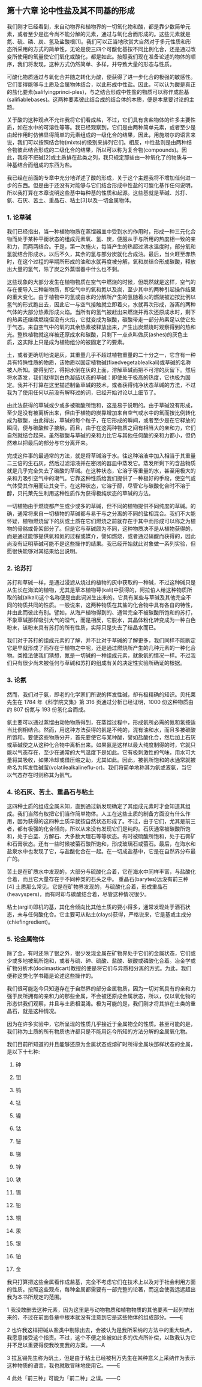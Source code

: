 ## 第十六章 论中性盐及其不同基的形成
我们刚才已经看到，来自动物界和植物界的一切氧化物和酸，都是靠少数简单元素，或者至少是迄今尚不能分解的元素，通过与氧化合而形成的。这些元素就是氮、硫、磷、炭、氢及盐酸根[1]。我们可以正当地欣赏大自然对于多元性质和形态所采用的方式的简单性，无论是使三四个可酸化基按不同比例化合，还是通过改变所使用的氧量使它们氧化或酸化，都是如此。按照我们现在准备论述的物体的顺序，我们将发现，这种方式仍然简单、多样，并导致大量的形态与性质。

可酸化物质通过与氧化合并随之转化为酸，便获得了进一步化合的极强的敏感性。它们变得能够与土质及金属物体结合，以此形成中性盐。因此，可以认为酸是真正的盐化要素(salifyingprinci-ples)，与之结合形成中性盐的物质可以称作成盐基(salifiablebases)。这两种要素彼此结合成的结合体的本质，便是本章要讨论的主题。

关于酸的这种观点不允许我将它们看成盐，不过，它们具有含盐物体的许多主要性质，如在水中的可溶性等等。我已经观察到，它们是由两种简单元素，或者至少是由起作用时仿佛显得简单的元素组成的一级化合的结果，因此，用施塔尔的语言来说，我们可以按照结合物(mixts)的级别来排列它们。相反，中性盐则是由两种结合物彼此结合形成的二级化合的结果，所以可以称为复合物(compounds)。因此，我将不把碱[2]或土质排在盐类之列，我只规定那些由一种氧化了的物质与一种基结合而组成的东西为盐。

我已经在前面的专章中充分地详述了酸的形成，关于这个主题我将不增加任何进一步的东西。但是由于还没有对能够与它们结合形成中性盐的可酸化基作任何说明，所以我打算在本章说明这些基中每种基的性质和起源。这些基就是草碱、苏打、氨、石灰、苦土、重晶石、粘土[3]以及一切金属物体。

### 1. 论草碱
我们已经指出，当一种植物物质在蒸馏器皿中受到水的作用时，形成一种三元化合物而处于某种平衡状态的组成元素氧、氢、炭，便服从于与所用的热度相一致的亲和力，而两两结合。于是，第一次施火，每当产生的热超过沸水温度时，部分氧和氢就结合形成水。以后不久，其余的氢与部分炭就化合成油。最后，当火旺至赤热时，在这个过程的早期所形成的油和水就再度被分解，氧和炭结合形成碳酸，释放出大量的氢气，除了炭之外蒸馏器中什么也不剩。

这些现象的大部分发生在植物物质在空气中燃烧的时候，但既然就是这样，空气的存在便导入三种新物质，即空气中的氧和氮以及炭，至少其中的两种引起操作结果的重大变化。由于植物中的氢或由水的分解所产生的氢随着火的燃烧被迫按比例以氢气的形式跑出去，因此它一与空气接触就立即着火，水就再次形成，游离的两种气体的大部分热素形成火焰。当所有的氢气被赶出来燃烧并再次还原成水时，剩下的热素还继续燃烧但没有火焰，它就变成为碳酸，碳酸带走一部分热素足以使它处于气态。来自空气中的氧的其余热素被释放出来，产生出炭燃烧时观察得到的热和光。整株植物就这样被还原成水和碳酸，只剩下一点点叫做灰(ashes)的灰色土质，这实际上只是成为植物组分的被固定了的要素。

土，或者更确切地说是灰，其重量几乎不超过植物重量的二十分之一，它含有一种具有特殊性质的物质，该物质以固定植物碱(fixedvegetablealkali)或草碱的名称被人所知。要得到它，得把水倒在灰的上面，溶解草碱而把不可溶的灰留下。然后将水蒸发，我们就得到白色凝结状态的草碱：即使处于极高的热度，它也极为固定。我并不打算在这里描述制备草碱的技术，或者获得纯净状态草碱的方法，不过我为了使用任何以前没有解释过的词，已经开始讨论以上细节了。

由此法获得的草碱或少或多被碳酸所饱和，这是易于说明的。由于草碱没有形成，至少是没有被离析出来，但由于植物的炭靠增加来自空气或水中的氧而按比例转化成为碳酸，由此得出，草碱的每个粒子，在它形成的瞬间，或者至少是在它释放的瞬间，便与碳酸粒子接触，而且，由于在这两种物质之间有相当大的亲和力，它们自然就结合起来。虽然碳酸与草碱的亲和力比它与其他任何酸的亲和力都小，但仍然难以把最后的部分与它分离开来。

完成这件事的最通常的方法，就是将草碱溶于水。往这种溶液中加入相当于其重量二三倍的生石灰，然后过滤溶液并在密闭的器皿中蒸发它。蒸发所剩下的含盐物质就是几乎完全失去了碳酸的草碱。在这种状态，它溶于等重量的水，甚至用极大的亲和力吸引空气中的潮气。它靠这种性质给我们提供了一种极好的手段，使空气或气体受其作用而让其变干。在这种状态，它溶于醇，尽管它与碳酸化合时不溶于醇，贝托莱先生利用这种性质作为获得极纯状态的草碱的方法。

一切植物由于燃烧都产生或少或多的草碱，但不同的植物提供不同纯度的草碱。的确，通常将来自一切植物的草碱都与易于与之分离的不同的盐相混合。我们不大能怀疑，植物燃烧留下的灰或土质在它们燃烧之前就存在于其中而形成可以称之为植物的骨骼或骨架部分了。但是它与草碱颇为不同，这种物质决不是从植物获得的，而是通过能够提供氧和氮的过程或媒介，譬如燃烧，或者通过硝酸而获得的，因此尚没有证明草碱可能不是这些操作的结果。我已经开始就此对象做一系列实验，但愿很快能够对其结果给出说明。

### 2. 论苏打
苏打和草碱一样，是通过浸滤从烧过的植物的灰中获取的一种碱，不过这种碱只是从生长在海滨的植物，尤其是草本植物萼(kali)中获得的，阿拉伯人给这种物质所取的碱(alkali)这个名称便是由此词派生出来的。它具有某些与草碱及其他完全不同的物质共同的性质。一般说来，这两种物质在其盐的化合物中具有各自的特性，并由此而彼此有别。譬如，从海产植物得到的、通常完全不被碳酸所饱和的苏打，不象草碱那样吸引大气的湿气，而是相反，它脱水，其晶体粉化转变成为一种白色粉末，该粉末具有苏打的所有性质，实际只是失去了结晶水而已。

我们对于苏打的组成元素的了解，并不比对于草碱的了解更多，我们同样不能断定它是早就形成了而存在于植物之中呢，还是通过燃烧所产生的几种元素的一种化合物。类推法使我们猜想，氮是一切碱的一种组成元素，就象氨的情况一样。不过我们只有很少尚未被任何与草碱和苏打的组成有关的决定性实验所确证的根据。

### 3. 论氨
然而，我们对于氨，即老的化学家们所说的挥发性碱，却有极精确的知识。贝托莱先生在 1784 年《科学院文集》第 316 页通过分析已经证明，1000 份这种物质由约 807 份氮与 193 份氢化合而成。

氨主要可以通过蒸馏由动物物质得到，在蒸馏过程中，形成氨所必需的氮和氢按适当比例相结合。然而，用这种方法获得的氨是不纯的，混有油和水，而且多被碳酸所饱和。要使这些物质分开，首先要使它与某种酸，譬如盐酸化合，然后加上石灰或草碱使之从这种化合物中离析出来。如果氨是这样以最大纯度制得的时，它就只能以气态存在，至少在通常的大气温度下是如此。它有极刺激性的气味，用水可大量将其吸收，如果冷却或借压缩之助，尤其如此。因此，被氨所饱和的水通常就被命名为挥发性碱萤(volatilealkalineflu-or)。我们将简单地称其为氨或液氨，当它以气态存在时则称其为氨气。

### 4. 论石灰、苦土、重晶石与粘土
这四种土质的组成全属未知，直到通过新发现确定了其组成元素时才会知道其组成。我们当然有权把它们当作简单物体。人工在这些土质的制备方面没有什么作用，因为获得的这四种土质早就按自然状态形成了。不过，由于它们，尤其是前三者，都有极强的化合倾向，所以从来没有发现它们是纯的。石灰通常被碳酸所饱和，处于白垩、方解石、大多数大理石等等状态。有时被硫酸所饱和，处于石膏矿和石膏状态。还有一些时候被萤石酸所饱和，形成玻璃石或萤石。最后，在海水和盐泉水中也发现了它，与盐酸化合在一起。在一切成盐基中，它是在自然界分布最广的。

苦土是在矿质水中发现的，大部分与硫酸化合着，它在海水中同样丰富，与盐酸化合着，而且它大量存在于不同种类的石头之中。
重晶石(barytes)远没有前三种 [4] 土质那么常见。它是在矿物界发现的，与硫酸化合着，形成重晶石(heavyspers)，而有时却与碳酸结合着，尽管这种情况很少。

粘土(argill)即机的基，其化合倾向比其他土质的要小得多，通常发现处于酒石状态，未与任何酸化合。它主要可从粘土(clays)获得，严格说来，它是基或主成分(chiefingredient)。

### 5. 论金属物体
除了金，有时还除了银之外，很少发现金属在矿物界处于它们的金属状态，它们或少或多地被氧所饱和，或者与硫、砷、硫酸、盐酸、碳酸或磷酸化合着。冶金学或矿物分析术(docimasticart)教授的便是将它们与异质相分离的方式。为此，我们便称这类化学书籍是论述这些操作的。

我们很可能迄今只知道存在于自然界的部分金属物质，因为一切对氧具有的亲和力强于炭所拥有的亲和力的那些金属，不会被还原成金属状态，所以，仅以氧化物的形态供我们观察，并且与土质相混淆。极为可能的是，我们刚才将其排在土类的重晶石，就是这种情况。

因为在许多实验中，它所呈现的性质几乎接近于金属物全的性质。甚至可能的是，我们称为土质的所有物质也许都只是不能用迄今所知的方法分解的金属氧化物。

我们目前所知道的并且能够还原为金属状态或熔矿时所得金属块那样状态的金属，是以下十七种:

1. 砷

2. 钼
3. 钨
4. 锰
5. 镍
6. 钴
7. 铋
8. 锑
9. 锌
10. 铁
11. 锡
12. 铅
13. 铜
14. 汞
15. 银
16. 铂
17. 金

我只打算把这些金属看作成盐基，完全不考虑它们在技术上以及对于社会利用方面的性质。按照这些观点，每种金属都需要有一部完整的论著，而这会使我远远超出我为本书所规定的范围。

1 我没敢删去这种元素，因为这里是与动物物质和植物物质的其他要素一起列举出来的，不过在前面各章中根本就没有注意到它是这些物体的组成部分。——E

2 也许我这样把碱从盐类中剔除出去，会被认为是我所采纳的方法中的重大缺点，我愿意接受这个指责。不过，这个不便之处被如此多的优点所补偿，以致我认为它并不足以重要得使我改变我的方案。——A

3 拉瓦锡先生称为矾土，但是由于粘土已经被柯万先生在某种意义上采纳作为表示这种物质的语言，我也就敢冒昧地使用它。——E

4 此处「前三种」可能为「前二种」之误。——C



